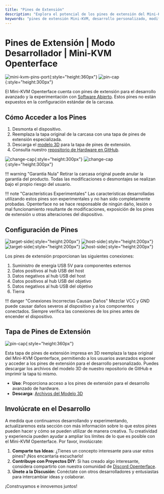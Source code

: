 ```yaml
---
title: "Pines de Extensión"
description: "Explora el potencial de los pines de extensión del Mini-KVM Openterface para el desarrollo de hardware personalizado y proyectos de código abierto."
keywords: "pines de extensión Mini-KVM, desarrollo personalizado, modificación de hardware, KVM de código abierto"
---
```


# **Pines de Extensión** | Modo Desarrollador | Mini-KVM Openterface

![mini-kvm-pins-port](/images/product/mini-kvm-pins-port.png){:style="height:360px"}
![pin-cap](/images/product/part/pin-cap.jpg){:style="height:300px"}

El Mini-KVM Openterface cuenta con pines de extensión para el desarrollo avanzado y la experimentación con [Software Abierto](/app). Estos pines no están expuestos en la configuración estándar de la carcasa.

## Cómo Acceder a los Pines

1. Desmonta el dispositivo.
2. Reemplaza la tapa original de la carcasa con una tapa de pines de extensión especializada.
3. Descarga el [modelo 3D](https://github.com/TechxArtisanStudio/Openterface_Mini-KVM_Hardware/tree/main/models) para la tapa de pines de extensión.
4. Consulta nuestro [repositorio de Hardware en GitHub](https://github.com/TechxArtisanStudio/Openterface_Mini-KVM_Hardware).

![change-cap](/images/product/change-cap.svg#only-light){:style="height:300px"}
![change-cap](/images/product/change-cap_1.svg#only-dark){:style="height:300px"}

!!! warning "Garantía Nula"
    Retirar la carcasa original puede anular la garantía del producto. Todas las modificaciones o desmontajes se realizan bajo el propio riesgo del usuario.

!!! note "Características Experimentales"
    Las características desarrolladas utilizando estos pines son experimentales y no han sido completamente probadas. Openterface no se hace responsable de ningún daño, lesión o mal funcionamiento resultante de modificaciones, exposición de los pines de extensión u otras alteraciones del dispositivo.

## Configuración de Pines

![target-side](/images/product/extension-pins-1.svg#only-light){:style="height:200px"}
![host-side](/images/product/extension-pins-2.svg#only-light){:style="height:200px"}
![target-side](/images/product/extension-pins-1_1.svg#only-dark){:style="height:200px"}
![host-side](/images/product/extension-pins-2_1.svg#only-dark){:style="height:200px"}

Los pines de extensión proporcionan las siguientes conexiones:

1. Suministro de energía USB 5V para componentes externos
2. Datos positivos al hub USB del host
3. Datos negativos al hub USB del host
4. Datos positivos al hub USB del objetivo
5. Datos negativos al hub USB del objetivo
6. Tierra

!!! danger "Conexiones Incorrectas Causan Daños"
    Mezclar VCC y GND puede causar daños severos al dispositivo y a los componentes conectados. Siempre verifica las conexiones de los pines antes de encender el dispositivo.

## Tapa de Pines de Extensión

![pin-cap](/images/product/part/pin-cap.jpg){:style="height:360px"}

Esta tapa de pines de extensión impresa en 3D reemplaza la tapa original del Mini-KVM Openterface, permitiendo a los usuarios avanzados exponer y acceder a los pines de extensión para el desarrollo personalizado. Puedes descargar los archivos del modelo 3D de nuestro repositorio de GitHub e imprimir la tapa tú mismo.

- **Uso**: Proporciona acceso a los pines de extensión para el desarrollo avanzado de hardware.
- **Descarga**: [Archivos del Modelo 3D](https://github.com/TechxArtisanStudio/Openterface_Mini-KVM_Hardware/tree/main/models)

## Involúcrate en el Desarrollo

A medida que continuamos desarrollando y experimentando, actualizaremos esta sección con más información sobre lo que estos pines pueden hacer y cómo se pueden utilizar de manera creativa. Tu creatividad y experiencia pueden ayudar a ampliar los límites de lo que es posible con el Mini-KVM Openterface. Por favor, involúcrate:

1. **Comparte tus Ideas**: ¿Tienes un concepto interesante para usar estos pines? ¡Nos encantaría escucharlo!
2. **Contribuye con Proyectos DIY**: Si has creado algo interesante, considera compartirlo con nuestra comunidad de [Discord Openterface](/discord).
3. **Únete a la Discusión**: Conéctate con otros desarrolladores y entusiastas para intercambiar ideas y colaborar.

¡Construyamos e innovemos juntos!